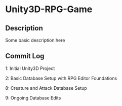 # Unity3D-RPG-Game

Description
-----------

Some basic description here

Commit Log
-----------

1: Initial Unity3D Project

2: Basic Database Setup with RPG Editor Foundations

8: Creature and Attack Database Setup

9: Ongoing Database Edits